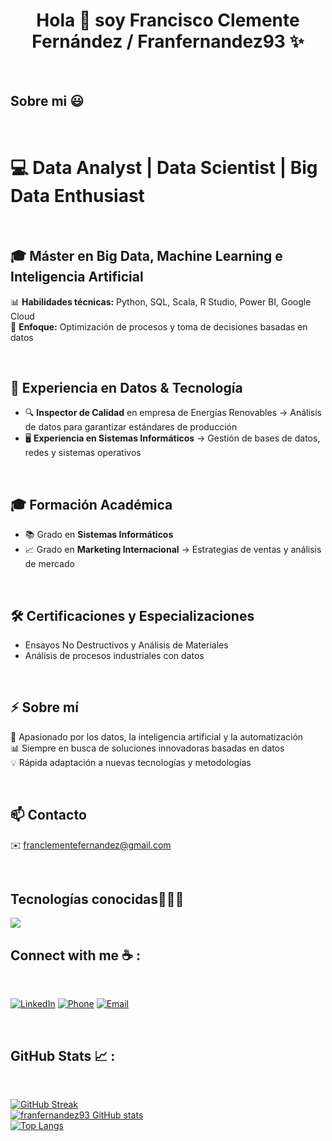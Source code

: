 <h1 align="center">Hola 👋  soy Francisco Clemente Fernández / Franfernandez93 ✨ </h1> 


  </p>
<br>
<h2>Sobre mi 😃</h2>
<!--Intro start-->
<br>

# 💻 Data Analyst | Data Scientist | Big Data Enthusiast  

<br>

## 🎓 Máster en Big Data, Machine Learning e Inteligencia Artificial  
📊 **Habilidades técnicas:** Python, SQL, Scala, R Studio, Power BI, Google Cloud  
🚀 **Enfoque:** Optimización de procesos y toma de decisiones basadas en datos  

<br>

## 🏢 Experiencia en Datos & Tecnología  
- 🔍 **Inspector de Calidad** en empresa de Energías Renovables → Análisis de datos para garantizar estándares de producción  
- 🖥️ **Experiencia en Sistemas Informáticos** → Gestión de bases de datos, redes y sistemas operativos  

<br>

## 🎓 Formación Académica  
- 📚 Grado en **Sistemas Informáticos**  
- 📈 Grado en **Marketing Internacional** → Estrategias de ventas y análisis de mercado  

<br>

## 🛠️ Certificaciones y Especializaciones  
- Ensayos No Destructivos y Análisis de Materiales  
- Análisis de procesos industriales con datos  

<br>

## ⚡ Sobre mí  
🌱 Apasionado por los datos, la inteligencia artificial y la automatización  
📊 Siempre en busca de soluciones innovadoras basadas en datos  
💡 Rápida adaptación a nuevas tecnologías y metodologías  

<br>

## 📫 Contacto  
✉️ [franclementefernandez@gmail.com](mailto:franclementefernandez@gmail.com)  

<!--Intro end-->
  </p>
<br>

<h2 >Tecnologías conocidas👨🏻‍💻</h2>
<!--tech stack icons-->
<p align="left">
  <a href="https://skillicons.dev">
    <img src="https://skillicons.dev/icons?i=git,github,matlab,mysql,ps,postgres,py,pytorch,sklearn,vscode,gcp,&perline=12" />
  </a>
</p>

<h2>Connect with me ☕ :</h2>

<br>

<a href="https://www.linkedin.com/in/francisco-clemente-fern%C3%A1ndez-424a76317/" target="_blank"><img src="https://img.icons8.com/fluency/48/000000/linkedin.png" alt="LinkedIn"></a>
<a href="tel:+34727797333"><img src="https://img.icons8.com/fluency/48/000000/phone-disconnected.png" alt="Phone"></a>
<a href="mailto:franfernandez93@gmail.com"><img src="https://img.icons8.com/fluency/48/000000/apple-mail.png" alt="Email"></a>

<br>

<h2 >GitHub Stats 📈 :</h2>
<br>

[![GitHub Streak](https://github-readme-streak-stats.herokuapp.com?user=franfernandez93&theme=algolia&date_format=M%20j%5B%2C%20Y%5D)](https://git.io/streak-stats)  
[![franfernandez93 GitHub stats](https://github-readme-stats.vercel.app/api?username=franfernandez93&theme=algolia)](https://github.com/franfernandez93/github-readme-stats)  
[![Top Langs](https://github-readme-stats.vercel.app/api/top-langs/?username=franfernandez93&theme=algolia)](https://github.com/franfernandez93/github-readme-stats)  

<br>

